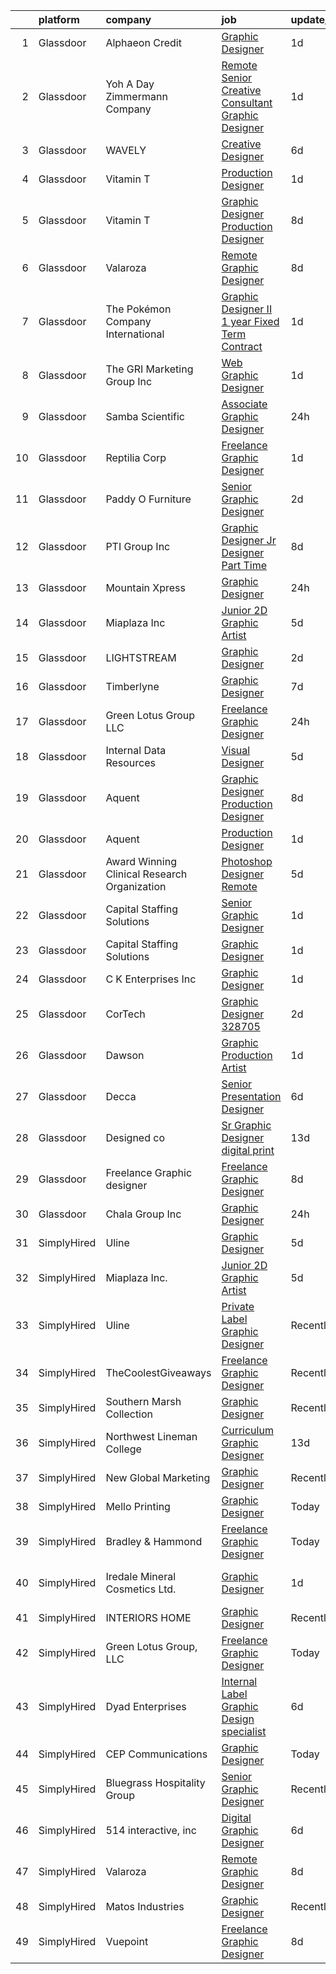 

|    | platform    | company                                      | job                                                                                                                                                                                                                                                                                                                                                                                                                                                                                                                                                                                                                                                                                                                                                                                                                                                                                                                                                                                                                                                                                                                                                                                                                                                                                                                                    | update_time   | location             |
|---:|:------------|:---------------------------------------------|:---------------------------------------------------------------------------------------------------------------------------------------------------------------------------------------------------------------------------------------------------------------------------------------------------------------------------------------------------------------------------------------------------------------------------------------------------------------------------------------------------------------------------------------------------------------------------------------------------------------------------------------------------------------------------------------------------------------------------------------------------------------------------------------------------------------------------------------------------------------------------------------------------------------------------------------------------------------------------------------------------------------------------------------------------------------------------------------------------------------------------------------------------------------------------------------------------------------------------------------------------------------------------------------------------------------------------------------|:--------------|:---------------------|
|  1 | Glassdoor   | Alphaeon Credit                              | [Graphic Designer](https://www.glassdoor.com/partner/jobListing.htm?pos=104&ao=1110586&s=58&guid=00000183640cbc289297c2b06dc30960&src=GD_JOB_AD&t=SR&vt=w&ea=1&cs=1_9a0e607d&cb=1663830900100&jobListingId=1008151102778&cpc=56C4EA4A1A191A49&jrtk=3-0-1gdi0pf2lkf0t801-1gdi0pf35i15s800-abcd5ecee57e47db--6NYlbfkN0BnrYInERJ5Dx43upzuCJT-nQFJR1QZO1CzI9s0vUeUfJZWnSVwM6sTMepdAUS1r-9wI9vl2Ek6oP4dSSjjvie65ySAeIg1e3HzzAQLY8ZWgdJ6a5iEeQCfPiomXysthzUx8llpKf_VXs7LF-k3ViVgUgdRJd4MlhboPWphQFXeypCOREIRtirE0vFZV2gl14nkcrzU4ItEVu3kJ9Pi3339-hkWjcjQoGsojIlGg3K4wAX3s92mbWJm53TfjkxkthuyOJoeYbd5CMsDHyomrPz7KkE2r1BlGIOgQCfIY2Jqi9byKNANdW3U86YCWjeaUN-PukZVTt35reM0Ir_d2H-svCS0E2ZyQ4yMyyvKqc3Re9CtIoRy6HbV_3ynFOw4Ok5nduvbv2ev64sX45q_-dEG74iGMpNs6HEXDdeXOuXUpts7D8teBc7qh0iHVo6rmh0D4gRnYeHd-b8tHD0aCE0D4V4yUPXwGnIFlwPAzgCyA_fHCKGrYKu3Ghefn7opOpA%3D)                                                                                                                                                                                                                                                                                                                                                                                                                                                                              | 1d            | Remote               |
|  2 | Glassdoor   | Yoh  A Day   Zimmermann Company              | [Remote   Senior Creative Consultant   Graphic Designer](https://www.glassdoor.com/partner/jobListing.htm?pos=122&ao=1110586&s=58&guid=00000183640cbc289297c2b06dc30960&src=GD_JOB_AD&t=SR&vt=w&ea=1&cs=1_e2029e20&cb=1663830900103&jobListingId=1008151880610&cpc=44CD5376B8534B8F&jrtk=3-0-1gdi0pf2lkf0t801-1gdi0pf35i15s800-61194d1946350c59--6NYlbfkN0Ae6Qmv8rNb3d5rEsMPL_plhvilYeiJERi7JqghURwQ9bm7MqXbBAiykq53oyuhTfuPYlFhF8X6HgwUoDGD5iKS4fjS8TWcE70hAqwUpJTB_osxRYZdE8qLbHwYCLVKa0Gde-vuAU9X0tJ7h4cMg25Wo5UlslE5_CfpadBdrIqtpJ8zLxfAXfRK0NWTZvTSBrYYgE52lNCEDo9AhsXAsVQhbCPkPuqk6HvJ_KDrd3evB1k7-ayU-am8kaDiHt0VUw2mULW1_OtWzFpp0GWb90dJkNBOp2MpSrXIMhf_2_M3tH6iIbI6ZII7JrtX_ImCMW8cLNSG46r5__uP5UdTKErpTbK1RK0vCNYak38htKpXkGGU4J0wJZik9RyPxSP4NEiEWnHlrK5sbi-x7YNEsqj9cUODYtEux1GbC_HWxbke5DJISI57jK68ix6K8-mDBU_-kvKREwojUKl2KMBc_56AiSamOAqYAAVs-lwftHVxHL-MeHbgDYCQ)                                                                                                                                                                                                                                                                                                                                                                                                                                                      | 1d            | Davidson, NC         |
|  3 | Glassdoor   | WAVELY                                       | [Creative Designer](https://www.glassdoor.com/partner/jobListing.htm?pos=125&ao=1110586&s=58&guid=00000183640cbc289297c2b06dc30960&src=GD_JOB_AD&t=SR&vt=w&ea=1&cs=1_5cff438d&cb=1663830900103&jobListingId=1008142625068&cpc=A65DF3A704A48F9B&jrtk=3-0-1gdi0pf2lkf0t801-1gdi0pf35i15s800-737676f5c0154e20--6NYlbfkN0CFsUkZ6y3FSz-mlD6L7ejB8QaNpXOZA9zECJrBSE1jTBuhyi8Ho6Z4rULrzApPUifffnvidq19erh0reHKuG2LGc-PaRBg9_M0nqUEoXY92QLSLCyvHryPIiTvUUp5E52ygbl_J0t6Wlvg8176ui6xWQB72LXkP3TfZk74oz6EzRA-RHxjNBNckmwEB7dQDsUdFYSYxw47ETl_DjjxlKRWjj3P4r8OpGQXpttrMGCKU0uPjPZUAJVnMUPT31NDc6DeN2hGqd_TejJPTMK997wZ_lEIuBRhdDKeMV_fZTFPjvZaQmbMC1ZbDkzzBwnEhPUa7d_JO7wO0zjRJywZE6YdyV0MCVPemT1iZrULnoCeZ8q3AjW-MDXbxIKJ4yhdJzVMbaTR9HriXR7mdlGDbokInWWENev4HbqaF19uf8ip0QKaVPiE9TdFH660Tw187tiWQ2cK4jtmYSgL-xP_oHtCHW0JlVYhPsMTWQj584YpqVeRUQI2ZITsODPqO_Xi-2DgKfED0sHr-w%3D%3D)                                                                                                                                                                                                                                                                                                                                                                                                                                                               | 6d            | Palo Alto, CA        |
|  4 | Glassdoor   | Vitamin T                                    | [Production Designer](https://www.glassdoor.com/partner/jobListing.htm?pos=127&ao=1110586&s=58&guid=00000183640cbc289297c2b06dc30960&src=GD_JOB_AD&t=SR&vt=w&cs=1_dabf8965&cb=1663830900103&jobListingId=1008151819146&cpc=C4A69CCDBB3B9599&jrtk=3-0-1gdi0pf2lkf0t801-1gdi0pf35i15s800-810ac27358365c75--6NYlbfkN0DMrcEu7yrtATojKJA7cEzGQ3FdRGWLh0CZQInL4ECGI6k5tN82kdM0cJmh4vC7GgjWyrcpBQioN1-sHXvw1Yat8fHt3RsUH71OYNlpLfsvLbEw87Xz2w6glgpM4dTzZxsbhQlvW6-9-y9DNjU0DZi8uNfyThWJ4Me1eui6URfmxSKJ9fdFA3CdO8kxDByORSE2_XsWZ2l2Dudg6nAwPVlW94e1HJpRSQWGJ0V4PJ87pBA1GlZaP571Awqer2Omu4_dhGI43FuS3wMsZ8gaVsSkJ3RVlfOZnUrx6WKLsSLUtiPhPyLrVARP-NklUAIUeZwAUnNLMLSjCDdcDI0J4XM3T2uTKX1pM8u6IbCRNwZIin2-OE-PwXuPEyjotyc0DX6FTpQz6kWskD2ZN_GdPJ0wnveoiTlc9_fVTKrhV_EekacmwyGHmH0lsesLhEZUbWMUtQqv9y05u8zNmZe4vGKwH-nz9IrL-5N2KWtVZnx__A%3D%3D)                                                                                                                                                                                                                                                                                                                                                                                                                                                                                                  | 1d            | Boston, MA           |
|  5 | Glassdoor   | Vitamin T                                    | [Graphic Designer   Production Designer](https://www.glassdoor.com/partner/jobListing.htm?pos=129&ao=1110586&s=58&guid=00000183640cbc289297c2b06dc30960&src=GD_JOB_AD&t=SR&vt=w&cs=1_5567d303&cb=1663830900103&jobListingId=1008136869479&cpc=F41FEAB56D215062&jrtk=3-0-1gdi0pf2lkf0t801-1gdi0pf35i15s800-4918f14480bf5d9a--6NYlbfkN0DMrcEu7yrtATojKJA7cEzGQ3FdRGWLh0CZQInL4ECGI6k5tN82kdM0OKoro5eXmjoAd8-ER7ij58k9uh3gYE8OQF6Fl6CGH4mff3Ie4ac3IGs7EDzWv6fUKrtjoUrNIGnouRIqdFR6LK_V_2qgRTaKTQLx7U94AGHm6qUyutBiyypGeB1GBQJzPSAqGazLgALznuPm10JWrrmCMnQca7xoolSE8QZWOpLz-uSSCh6A7pJPHgiwkLqZByhW1GyjmunaVnRnr4KraVC42Ae0ecpZkva3cDhvAJKFYGfE8kYl3S2u4p5p3hcti720z37xAM6iCFBrg4l6oRjMXD6YfJxR5De8u3kiqgzHDstong9zaos3OsrtqWuRBcMhEdcNA0lpmpAoU_cA94ODiPMbi2AcYmX9Tt6ZKpGePTBpQHrr5y1yTtw5LPqxV5FOfy3oWo5mrOQI1PGoGkedftiQbhq2F87KyuVOjdmr3mQ7cdBp_g%3D%3D)                                                                                                                                                                                                                                                                                                                                                                                                                                                                               | 8d            | Remote               |
|  6 | Glassdoor   | Valaroza                                     | [Remote Graphic Designer](https://www.glassdoor.com/partner/jobListing.htm?pos=103&ao=1110586&s=58&guid=00000183640cbc289297c2b06dc30960&src=GD_JOB_AD&t=SR&vt=w&ea=1&cs=1_1bf5d908&cb=1663830900100&jobListingId=1008137095936&cpc=AC285F3A3ECA6BB0&jrtk=3-0-1gdi0pf2lkf0t801-1gdi0pf35i15s800-739c9d6a71a72283--6NYlbfkN0AtR68e5gWpPxoovZgA7Udo-dcymoK0NpHFMpIgh7LYz-pALWxTaWXT-7nX6wHhEykZksmTZ5JhukyEdmiwSHwtQSTcNlpGPnpfI2cuG4LXi6WsDZ_TSUR9qkC-NbKGV2ocO6SwTVsqb7RocpBRdKx9nQofAPWA0z0YUS-MicLQY3jgsOcE-GQkrx9SQBB4eBPBjUuXYAd965JiU-YV29WaCEG6Me6OAu2i8f43uM0YRKn_GWlNL91RYs5j8bGGQ5EOLHp7enOw8RMaXkCNOHcBjK7suDwDiXYbNe3Av6z4i4ryOVJGxDwSLK96VFF4dtvAWfebSA3-tWacb278Np0t0B8J4w1XfMf2dBPdoEE99lG0kH6b32M4HGTzg6RCmeBV2N3oKn3kCTNrwA07ayFTwDj5N7VOQbSIu2l92mj__FqSW4OIQioauKSW3q5IZaQJ490y0Wil8W4oKO7kTE9hiV1WlCH1XOuas4HcEzTwhxFxWISZ1z39qNQD220x0bQ%3D)                                                                                                                                                                                                                                                                                                                                                                                                                                                                       | 8d            | Remote               |
|  7 | Glassdoor   | The Pokémon Company International            | [Graphic Designer II  1 year Fixed Term Contract ](https://www.glassdoor.com/partner/jobListing.htm?pos=114&ao=1110586&s=58&guid=00000183640cbc289297c2b06dc30960&src=GD_JOB_AD&t=SR&vt=w&cs=1_b57f04ce&cb=1663830900102&jobListingId=1008151156634&cpc=5EFBB0462F9C6B7A&jrtk=3-0-1gdi0pf2lkf0t801-1gdi0pf35i15s800-c5575b49d05f24ad--6NYlbfkN0CsgUO0V2fSZxJANSxJiftVXeq1wpG4BxYFHzXoW0hPJv2peq4EG1Sb8vgmQ-Y0im_lAnw5rbm5cYcKjJScj_RHMgP0Gai1vD4DiRHruodL9rdwpmMe2AWfnHWpjlELkKO56VjArXcrdNBSYcv4QH2p1_9-qq_tDjLLSMJBBbwY9XMyll6ADZMRJ6NzvGJq4BI428BhcJ1-xXfHY3whH7gMqmw7OwNnl8f8i8kiyhqLXD8-HjhqHGiVIyRTzzUVqxsePb_kJUDRZmdc7xjENFwN8aL_mowZ8RPD5HuiLnLWdXxIjS1KTs1GYyuanXcccB2qDP4dliEJNs7e2aYgRzglv-3xUugeHC6Pp9yQL7ViQdGwmkcA7ID7xUerZDKniob6eR6dEQLHEhLBh5hwGgFX52sPEKGajzhfKzsXWmmLh3dQynhWqFVpx9OC-EAsnknPIpAkN1XdcEEv1jnVT8t-yNZUjrFJvhWEOJWTEpDDn7URNyp1xgA7JBrEOO1-XWFsiDy_CxnZSEP5khfvkFyw1ucXicw9CVC_fw3vPRtQwH8-9QP7dTKCzBv79PevwHaxMdYUYvFXH0rYS4mt55rQYiTkZbjxIXCNmV_wK5wEvL_cus-TL_2ESxDnQRyT-9WtCSCPLaZEs_E8UzVjlM1W9WV8UmDWX9LjIQmbEF5LF9T2K8wqfbg2vKi1-wM5m3LcczTySYbMDYZpgCjffnlThbOoC7hWuX4jZoJz4mlZoDaL3nZRUocqw7QolzKtLiq5FoZ_LigyUi4hT163rcZPZNPRQ_u4v-AJyQqwHiFjjUm70leoq4COmk_9iVK5V5x2P9ELDJbHR1BcIClB4VXUSv6jUcnUjFAfcoW2DA78rxdIoDxwqQ62DEJqmnzP5hv3W3HSlCAzoB9ap2Z4ysDDu8TzOiVhUU5MGDmyrzz7SqTmoZXbkU9U) | 1d            | Seattle, WA          |
|  8 | Glassdoor   | The GRI Marketing Group  Inc                 | [Web   Graphic Designer](https://www.glassdoor.com/partner/jobListing.htm?pos=110&ao=1110586&s=58&guid=00000183640cbc289297c2b06dc30960&src=GD_JOB_AD&t=SR&vt=w&ea=1&cs=1_4d555191&cb=1663830900101&jobListingId=1008151346830&cpc=FB7E4A1762AE5BEC&jrtk=3-0-1gdi0pf2lkf0t801-1gdi0pf35i15s800-4d2276e35a3fb928--6NYlbfkN0DeyJ4CP5CzwT7broxeUwKBt3co1QwKwWitRQqJu2WRZ_cVdmc-MMSgdAU2kJHo8wG-4vK7bKBsCZ0XKB8_3gSCsTpQoYjnFYansRqHhWmmDgYrj8njH8_osi6gtiZ7tpiwudXJpsdnNfhiJDCEHuT7tDTkPc88DIbYr-J60T7uVtZORV0ftbuY_Yt8V8HkJirMwuyZdsIDlbSZ6IiRpkjD8zWQs9u5eDuVTVjJZVZTbsZRXzXNVxLrk7WnrmjArEUtoWTrE-S5m8hPGyjvb7q07tqOGNu-2yQWI6Tr1lvsd3LDdJY7yRQOYj9K3YLxq59gGLnc0MT2bhIgMxWFuSTVTrJcJuqGrwTnxP69Auux3iC9fQ7omCN6bUrwOTxOsQUkl4r4YnBnmzg1SBBlkoggKtD8D85eAkvHHYRCuzYHbsb6SBxsGokrhBaVYRR4bqCJqo9xIse2zHtetnuQDJ5EAHj-SeK7bSUW3xdlAoAkNM-KKREIPM44Ta2aG80YYawatu-eczBtaQ%3D%3D)                                                                                                                                                                                                                                                                                                                                                                                                                                                          | 1d            | Remote               |
|  9 | Glassdoor   | Samba Scientific                             | [Associate Graphic Designer](https://www.glassdoor.com/partner/jobListing.htm?pos=102&ao=1110586&s=58&guid=00000183640cbc289297c2b06dc30960&src=GD_JOB_AD&t=SR&vt=w&ea=1&cs=1_ad65e6cd&cb=1663830900100&jobListingId=1008153758790&cpc=6A22310A23505C64&jrtk=3-0-1gdi0pf2lkf0t801-1gdi0pf35i15s800-122a8512618058d8--6NYlbfkN0B9r7Yfsmq1dEg5bJrWknERXzKBmO7UocWnp6Z50Xo8NzPq1eoKgHtnu-tYQIQxm2o_SrCwhlZdubjbRM-cBYG7X7k1MBmrVfR3OmyNLCl5MwVu7zlCd8Daf3sGi5GObRcLDgfINdOCMKivG9hACyrgIVx1_4TkBt7CqWI-cv3e6gfYqTMq0Jda98cvSBaY_z5mYUnLWRYqbDs6Ud4w3oiPrkt8iz4QRnMsoB3uE08PWhLbXNaQpwoxRNmLDBGsywykaKmTbnE0OSPFpAgrV8khvd_MgCx0QXmVGw1dL3NDlG8bEDM3I_m7qB-E10BVoLE9jrA1ydq0u5oUOTvuocX74rcUBAKwUMlhuXnaGvM7H3F4c9KCufwvcEhElca7J9MHvTyFVoMzXR7STF2BpJjsqCCmpHaEFxLn7QW8J8cw71ttko5rwsjAqW-yC_d6bFOxaoTd3gGO1kq4WXcHTTtDttxxpmiNatdh7gaIAQcFFbTssXGmm6-_0QJbTSTejI78cwYiJSUDYA%3D%3D)                                                                                                                                                                                                                                                                                                                                                                                                                                                      | 24h           | Remote               |
| 10 | Glassdoor   | Reptilia Corp                                | [Freelance Graphic Designer](https://www.glassdoor.com/partner/jobListing.htm?pos=108&ao=1110586&s=58&guid=00000183640cbc289297c2b06dc30960&src=GD_JOB_AD&t=SR&vt=w&ea=1&cs=1_6da72ba1&cb=1663830900101&jobListingId=1008151622516&cpc=1D891ED3EFC3904E&jrtk=3-0-1gdi0pf2lkf0t801-1gdi0pf35i15s800-798b90cfdda044eb--6NYlbfkN0Dx3r3E47sSe5bB3PIy1uzBZvlB7xy2NhfhZMlxQTsxrAM8lLPxNGOO8SMxMs4WxP4ak8ZL86YV04VhKm7n4N9MZbw_W744X1YKNyFx9KSLIVBN4rzDRrLQH2pHpabi4vD_pGBGVCJwFYEpR5hpQG0514znZFrG3fUa4HO9GcDdlUcjgdqCpkGcmXIMSeaEFKlr2N4uBf9BNpfLzewyhmIL0laZe-9WiJURnbkSD7a27GsnNlMPGQmhtqyBIv4psTf17yHPPhvbbaTBEZhKP-Qq0RQiJwS4ll8conUC_Z7IEjvpUoez5YLYwTLzolbnRQJo2p05N81t8B4nBNL4Lf2hsha5WCLq6TNNvJ7gTP_R5lvlM__ZfpQq3KFCAKGl718UmACSVRasXFZvrwq0u-11wSVlzB3RZnvhEsg9jtFzJLv5RaCezNy82u7V45gnlWx8wOXtI0cUUXilZY3hbL0uGTj0RMkwf9mjH5NYeFjPAOTOc3aXG5ziyFQTZy3vcEWqb4RzoBhcFQ%3D%3D)                                                                                                                                                                                                                                                                                                                                                                                                                                                      | 1d            | Hillsborough, NC     |
| 11 | Glassdoor   | Paddy O  Furniture                           | [Senior Graphic Designer](https://www.glassdoor.com/partner/jobListing.htm?pos=115&ao=1110586&s=58&guid=00000183640cbc289297c2b06dc30960&src=GD_JOB_AD&t=SR&vt=w&ea=1&cs=1_673384ca&cb=1663830900102&jobListingId=1008149251848&cpc=1D891ED3EFC3904E&jrtk=3-0-1gdi0pf2lkf0t801-1gdi0pf35i15s800-6a7ec025a3739980--6NYlbfkN0AJ8KxU8YcKWv19ZAJg1gZs_ENVde375q2XQXpo1nqEGI0gplOdDt-fjR49qSvL0E2pyrFpuo1RTb2ZCLabSvUzYJMKRmamBznCY6emD5djvLMS7j256LzFoZ-TWCYdcLudowcnW5OAEi4lH-IPlrcBm0YO3UN1Dn_t6ZLARAdind0W1ivsRTkdFrzQ6Dh7HNDb1f4YWSphthKsMikWQ09gm_kaUJhO50jAQnN_eDRlf7wD66FJTXG4gsogJqk6RjIS5wu5Gy3awGOSnLhe55uV-S_p0N81_HOGysSyZGgOn5cRzOTvTvV5v95ztCXqEoXnq2N1j6RYTwhU4pyFfIEUb6Wrpye-mmMe4BuP5cMGJv-1ByzRTBAdErnLGQCJT1CiGiOdFKtwiq9iN2ssW6qjGWor9cuhticY0AxURBCda-5jE1OCc9KLsNCTtJFzNrKV3vTvBZNKZ031fZKmaiyR_Jx_qgMLL6B_oInnFifzbRh5LtMxw_N8z8xFBEeTr4qM7uPvCbBw-A%3D%3D)                                                                                                                                                                                                                                                                                                                                                                                                                                                         | 2d            | Phoenix, AZ          |
| 12 | Glassdoor   | PTI Group  Inc                               | [Graphic Designer Jr  Designer   Part Time](https://www.glassdoor.com/partner/jobListing.htm?pos=112&ao=1110586&s=58&guid=00000183640cbc289297c2b06dc30960&src=GD_JOB_AD&t=SR&vt=w&ea=1&cs=1_8e99d9d1&cb=1663830900102&jobListingId=1008136531111&cpc=DF7064BA3070673B&jrtk=3-0-1gdi0pf2lkf0t801-1gdi0pf35i15s800-d9238c144ba47ad8--6NYlbfkN0APToHrk7ILONyRglvlT3LJMO76dZGJsKlG8WQjsY8CqzJJDeCOMXQiYKHQ2KF79ji3fcaagy1EgP3UZSMxkLharUliBRbhwqXrYIeceeRntOTsDlw_-iiFMhq1dc7PN945hUwtPDgSCJFe4nvaZ0AqWIC_B6UlnC45WgbjMgV6HWFsPe3qQ4khvulSSnmaN_ntMq0h6LX_y8ke7qXPpmmrHMGlPE5RnESDtnhLzAWrBKiGJW59V_Qaakmzx0w8QkRbHKbCYITyopduwL0gMAT-5FukNly9nUkP6_yWmouaarX90oqPPGNd9as82suUoLJuUyJAcDnJeJig7LLudlJdxCx5UuBtGU8bIWpGq0lFOVuvywivzmVUpxw6cf0YB_-oYoQe8Cs3BYuvxSOhO1RYVdovag0HQ0w114Qas5Abs8tjwbTrdHuN-dw35op0Kfz-0-ZH8nsrE1Wc0uceopKW_7Nzj4lp-Xf52R2igh2vHRaxvBYccJ75IvI2pUcYJLScPZmvLHGJV1H5IQYKQeWw6qayCj_cnCg%3D)                                                                                                                                                                                                                                                                                                                                                                                                                     | 8d            | Chesterfield, MO     |
| 13 | Glassdoor   | Mountain Xpress                              | [Graphic Designer](https://www.glassdoor.com/partner/jobListing.htm?pos=116&ao=1110586&s=58&guid=00000183640cbc289297c2b06dc30960&src=GD_JOB_AD&t=SR&vt=w&ea=1&cs=1_f06d4382&cb=1663830900102&jobListingId=1008153771221&cpc=5E31031E1AFF45A7&jrtk=3-0-1gdi0pf2lkf0t801-1gdi0pf35i15s800-6a561ea83a486c89--6NYlbfkN0DdNONLqhA8z6QrX6vw37qu8cGScUjPKwqVQr3YAsb4-2JpYi5_xUj48J3B6SFKzdMgKoHMgVpKOmG09HPyw2oRYYs4VnrmpAmsuW0cN0aZAO1SEGdOf9gUrdxjrlCn_QXjnmpUOIlIegksc3ELIUtEEobitp38evQY5AVeP19OU_nfjCxxCJh2fiGQWtghQB91rJ1OnFyT4w4PBsF-zw4Zee0vXfVCsK5TLJPEAkVtdGO-vcjevt5B0zJTOfrXSbGoOHAbxHpEduDwKyzIQSn0ZhVRUIgdYpe5b11hVcWfl98ORFmSk_HOt1S5zFfj9nXSxZXdbqBMQqxtjcJ0V_g3LGd8elQlq9TX0aorhCHVRdtaG6y4h3Plw0Zh3JWHkrfgAHiX7z5GIbIZDuB1tq1-F_0Bbcx8W4V5ElTk3W_slpQo_A8tTQfuqQftF6WOVwqkeOPA899ZJJOFQEsANE4Rvs-qBHGGb1WR0-E3zdB2GioVXVl0fO1i9BKTvqbnYSQy7ovuqKV_Sw%3D%3D)                                                                                                                                                                                                                                                                                                                                                                                                                                                                | 24h           | Asheville, NC        |
| 14 | Glassdoor   | Miaplaza Inc                                 | [Junior 2D Graphic Artist](https://www.glassdoor.com/partner/jobListing.htm?pos=107&ao=1110586&s=58&guid=00000183640cbc289297c2b06dc30960&src=GD_JOB_AD&t=SR&vt=w&ea=1&cs=1_08c2e6e1&cb=1663830900101&jobListingId=1008145863760&cpc=F41FEAB56D215062&jrtk=3-0-1gdi0pf2lkf0t801-1gdi0pf35i15s800-99277e83e8492a69--6NYlbfkN0DjQnc6hrle_qu3rFDiNf4qBj6IR9hChnjpy41w_ToknPplMzJ1ZrEgNfTnNiNW14vzbocOFTdABUZvvPBVeiujpvlgRA61jqgQmHTAkYachitj6LF8J--xY9ul21Pm3aV5UYkEiq3gMoPORrUFFc13klJ4oqpsP0WK2G3QQSkUhbpmbMMYpU7WnypKIvOMsGCRqqmeM253yLPYietMJGkWUMuW6pbIfJVK8ERcWpeN_wRFxThtBNZLmYomqqcdam1cxz3zIyQyZ0rkPL3bU4IYAitbPNRxoJzRQkdDHqo3B4wfLkiLAlpc7iS53FlKlcZTM4ZP2A3jxzPN8QY9iIzJSOj2ELP8dvhrFeySI5FIkrbm9sBl16cT3rgRQOSeijKu0dsGTPSQA8Xtv2zdx31oOFoRpH_kHk99QJGbx89mcm8WPkZYXcUXyKP_wYBEsYwP-7_w_D7qTSx0qcCKb_AkDf3nA6vitTgcO2tEsYTGrPKzKiVw2Ukry9BDGufoKeBnFHGKO-Ywpw%3D%3D)                                                                                                                                                                                                                                                                                                                                                                                                                                                        | 5d            | Remote               |
| 15 | Glassdoor   | LIGHTSTREAM                                  | [Graphic Designer](https://www.glassdoor.com/partner/jobListing.htm?pos=126&ao=1110586&s=58&guid=00000183640cbc289297c2b06dc30960&src=GD_JOB_AD&t=SR&vt=w&ea=1&cs=1_374752c6&cb=1663830900103&jobListingId=1008148712327&cpc=FB7E4A1762AE5BEC&jrtk=3-0-1gdi0pf2lkf0t801-1gdi0pf35i15s800-6edb8273d2d1874c--6NYlbfkN0C_-2SRK1RVDhpf-slM4KCmyuX9KaErJfzz60Weic6r3LXwiquozlTWXMcZPQ-epAOvTbqwTiF8hHMnJ4ZfIx0vVod4tb6gRVs-VhjCvgU8_R6evQss2j5JqtyD_GilDQoPfuwZ1XmiHcJTxCrvmFubVLY9noLXZ60lV-sUoFbaMHiqOcmTUUbPi3wUcr69kMea-Ljf9o_17XZDSOVXnSDWfkrYBSleZCY6Tc27xm_NL1EnfIUTYPPScZ2ueAp2bsWfgVIsDxNoXmWo7AT-vXjCJq6SMgOmoiaCYijnbcOoe3rLG8KVx0Qcd1vCgD-lsqKo2bbMjbrvFbiJUXhWqztQ6kzykgDPvtebmqtDTa36hqGOvyTKAZWwy0dcvrbu6gEIxZGsFlbj3jJ75mTQp15EIgFERLRk10MPGORFsdGmBjXSXfN37nD2Y06ob5Ov9I20n7pfatV6uK9ba9dh-sQ62TabfnFjl65sFcxCdhhljEzcZyR0SoUfTepRvfAhxRQSDOWAkBzPKw%3D%3D)                                                                                                                                                                                                                                                                                                                                                                                                                                                                | 2d            | Remote               |
| 16 | Glassdoor   | Timberlyne                                   | [Graphic Designer](https://www.glassdoor.com/partner/jobListing.htm?pos=111&ao=1110586&s=58&guid=00000183640cbc289297c2b06dc30960&src=GD_JOB_AD&t=SR&vt=w&ea=1&cs=1_cbc188da&cb=1663830900102&jobListingId=1008139963724&cpc=CA5E2B5B7F82281C&jrtk=3-0-1gdi0pf2lkf0t801-1gdi0pf35i15s800-d9da813b1dc48e17--6NYlbfkN0CSB9G7cRzs2N30n9NFOxQs9Q-_JkZkg-jfWczpC-VioD5gl3niijuylbJVr1VIy8guoljCMTmUf19yr6-kDtqysARd-39omot9Ys-bpYeCQe0nbryt2KJHdvAlytde0lz_FiVrFzAj8GpGBbhhgCUS60Vx0xFwWZphW5YE2-hMIQdGwdqlKeXDDdNXCPoSqjM94bMxhIJkYDEPScMSBDWrJVc9YRelauCEPx2ILD8mBPBxchB-vrINka8L7WRUI7kvRRTD1RhjhulykushAAbl2gMwn27iqHDXpKzCGywhulusw4Y4zR1pF0welLJ3YivKdiaQTX_ZwYY6qoWkZ5GPJFVl0YoTT0cuIgQNoRup1X5wd0nrRYEVGmTHFV2zjUEboLXXcSU6wE1jv0aVqspnvs7MfbHm1aGgzXuWk6JLo8yDBeJjp4taN0ZwcArSP57jtwhdmXcfM7h1Yh6yH8pYWbVMaNu1eesLv9bEyKjQY8Q_8sfBZvi_XlW0yIkRAkInn9Kc7spxCmmoGtXBbxcXyZniu08VQzc5oNnaDzvSpLz820CJOrOQOeTEHa27UsCGITzywo3XJA%3D%3D)                                                                                                                                                                                                                                                                                                                                                                                                | 7d            | Wayne, NE            |
| 17 | Glassdoor   | Green Lotus Group  LLC                       | [Freelance Graphic Designer](https://www.glassdoor.com/partner/jobListing.htm?pos=101&ao=1110586&s=58&guid=00000183640cbc289297c2b06dc30960&src=GD_JOB_AD&t=SR&vt=w&ea=1&cs=1_fe556f53&cb=1663830900100&jobListingId=1008153331141&cpc=C4A69CCDBB3B9599&jrtk=3-0-1gdi0pf2lkf0t801-1gdi0pf35i15s800-c702d4b6adc714ce--6NYlbfkN0Cd5ZvLdai7cR0fypH5_WiGezUQesq24dbKuF0ly35ya7XTnX1N3U-qSXwMDMWqyWlWt776N7lShSO1koXru78q2Jw0q615SzwzHDT1hdTKklIA2phAG_vd9oyxEaBxGDp5dNcSfaivRPmJ8MK2w6abr9D0bCTCjon9R16h6UYWC04vqws5TxGRwtoyOEgE8J7lRuptJlQR0dvNBxN09le6nIbFTpxMl5Sptdso6O0cKgZVH4sfTlC2yt3zQzZbuQASzaVIqvDnFv-wkoT-aRUwJUCJQLiooVVi__SZwtS2OxoiJ9LnuBLyNnw0zp7sOQWabwjY-vg4RdIKl7Oaar07nV31Ms1T95JgFLxEoFYCAIg3r5wFEKkdK2KFCeG_sLOozFkSlP9fquOynDKRipcRTIx3JaR2-9NkYdKX6ECmCFd10ezMD_pidDHznTTWWKhlMp5bfkMUAks04UTucIv14wkUnrfmIltc7eyDGmYqsXA7k0TownR_-CFOihCcxJ511421WYu69g%3D%3D)                                                                                                                                                                                                                                                                                                                                                                                                                                                      | 24h           | Remote               |
| 18 | Glassdoor   | Internal Data Resources                      | [Visual Designer](https://www.glassdoor.com/partner/jobListing.htm?pos=121&ao=1110586&s=58&guid=00000183640cbc289297c2b06dc30960&src=GD_JOB_AD&t=SR&vt=w&ea=1&cs=1_f3674ff7&cb=1663830900103&jobListingId=1008144747742&cpc=9908D8D4413DBB8A&jrtk=3-0-1gdi0pf2lkf0t801-1gdi0pf35i15s800-4f85c4946241a77b--6NYlbfkN0D-IIHpRgNhhiguU_t6VlqfhfFf3-SclHiEW6RanCpGL8wFVSAuk-AYI9mZ-8RRobdSsNBjI_YL_T6vgtWjjpYnO6jHzn2yzDMqO9uVUSI6dTywGxEXfqAEn_gSOqvJuYR9q3m2dtMdRBfvhUYTDDt5uezfNUcst87bHAGPI7DBV0QruRXBh4TxhoB1bo671sF11XLoKRQEnplmPxQxZPKiBsl3F-Lh0vCIIgCdxQaFhhbOZ-yqNqOQAbH_5P_59IFWRPRpBXN9vcf5LLC3upqyR1Fp0-nmZdgeEsFm-kG-JJYkkNxMHOjjjB-WfagFNhr_dE_PppmJJ8pYUw-wrULCNzNfB1ek0oqTWT38-Tr-OPjw3uv6U8DO-aVSmsS8CdBCKbnaRy0qHVRR5v95Y0mzkoS2ZpPQfyk-LZBgjPpXDNILau577LAx1giTCZ91kjG6YNBgVF6XqANDMaEPstFvWfam9rWdlr5bLTXpO7q09glTr9k-1jSqB7xVg7QlIgg%3D)                                                                                                                                                                                                                                                                                                                                                                                                                                                                               | 5d            | Remote               |
| 19 | Glassdoor   | Aquent                                       | [Graphic Designer   Production Designer](https://www.glassdoor.com/partner/jobListing.htm?pos=130&ao=1110586&s=58&guid=00000183640cbc289297c2b06dc30960&src=GD_JOB_AD&t=SR&vt=w&cs=1_606b4597&cb=1663830900104&jobListingId=1008137701764&cpc=3BA4CE39D5B5DEF5&jrtk=3-0-1gdi0pf2lkf0t801-1gdi0pf35i15s800-e89c80fbe6f42e46--6NYlbfkN0DMrcEu7yrtATojKJA7cEzGQ3FdRGWLh0CZQInL4ECGI9gD0Wolx9R2EDT7B77c2cSYJ3gyJkohsh-i_DlbbXrIl7n90TDkziYCBAWGdErd2wtbd-VSZdS-mj0gBY9qrG9fUmT45jLVMxpbMAaPsW_5kd8RzpmbsA0-al3yZ6b7cq7dPw7AHw-mCR9cppBzivPa_4HotWA-R-hVt7Wf5VdgCzWakm5Kce72WAcW5DqvzM5N6mVEArPq6g1hRdmo3bm_Zxnc5AKN0m3J3xBfxKPXQhXNH7UTXeetlxwpgrNmm52XrmJsfoeKabx2ganrVLDDjd5jVe_aK38lz-dMsS1GDbfi7MgE2Mu-2t_RLaFlSJ69k_MljZNBdSmratUzCSjYhZRAqOUCWOnlgJQIm5nGsF3tCdmSEq6qvA1L824PhQtIfjHkEOLaml4FNDIf_vTZ-WhDndldHyXTjxgolLuOm1eskbivwio%3D)                                                                                                                                                                                                                                                                                                                                                                                                                                                                                             | 8d            | Remote               |
| 20 | Glassdoor   | Aquent                                       | [Production Designer](https://www.glassdoor.com/partner/jobListing.htm?pos=128&ao=1110586&s=58&guid=00000183640cbc289297c2b06dc30960&src=GD_JOB_AD&t=SR&vt=w&cs=1_e5d1aced&cb=1663830900103&jobListingId=1008151883837&cpc=FB7E4A1762AE5BEC&jrtk=3-0-1gdi0pf2lkf0t801-1gdi0pf35i15s800-c69412f069b1c3a4--6NYlbfkN0DMrcEu7yrtATojKJA7cEzGQ3FdRGWLh0CZQInL4ECGI9gD0Wolx9R2v-Aex0-GK07cSBnfUszu2AnxXsaov5wo0PeZCktc3L4CZdHUG1NVHS9Er70McKiHNKo-he96JT-DXwKhOjlc4NEpKmyrclVB-hE73loopn7C9d7UaIKlVF9RUMHsz5JxaEWYeY3hd30aexnKInnudTffxhzcsiS75tfg55UAXmgHR6yOf8BFxYTMWxLhH3Wo1ntLK7PAQSqXsH7hr0_VcUxdnEaO75vl1juBg3kHOvbkJjldDc4dzTb1hmG1CJrDrF31QYdYoS76MCD4aMx9h7ReZ14hs3Dcy8pY67N9uvFjzYs2GdEwolppd0ggjCxHvdtU1hfadKw4ho00RlyB9kKnj5fI_lxzyYhhP_mRPGEhaY37mpILL7Rxx0820iC9mUkj5Vw_5D3syroT_UvKB5uzCkHNKPBy)                                                                                                                                                                                                                                                                                                                                                                                                                                                                                                                              | 1d            | Boston, MA           |
| 21 | Glassdoor   | Award Winning Clinical Research Organization | [Photoshop Designer   Remote](https://www.glassdoor.com/partner/jobListing.htm?pos=106&ao=1110586&s=58&guid=00000183640cbc289297c2b06dc30960&src=GD_JOB_AD&t=SR&vt=w&ea=1&cs=1_ee30fbfb&cb=1663830900101&jobListingId=1008144475055&cpc=65CC663E25211861&jrtk=3-0-1gdi0pf2lkf0t801-1gdi0pf35i15s800-408acba2c8c62e7a--6NYlbfkN0AFCFO55fpwWo6oa9JKI3JcI2oWVPcccBj9Y6s5O2226Dvh15T1RmiKUF6Bkk2Tk4Z7BPQqCa54-e064Id8IzH-IWzj5_pJAzwqp1oR83P9plMbnmddAKZul6IIHzOn2_DJQREza9zEew-mX-MVDNw2Oq34c8u_ibHHSjmigu81FZv_cOnB6PCrwTPxMudVulUMEaawLOcqVbVOSeVVbdPKuAX73fw_OeZMV04ZxaM89m2jxPvppiQs81hgTYtlVfM3B5s1T0ltwq4qg4_ywJtKaNHAoSJFbNi54-MR853ZIpufcPn38_or6XjdsiJqpFtE4krcju-BPVtkEBReJEvh6CTRV7xHopRfe1u7RvGk1HCGWasKMK62Sov0NaazCFj6keeKFt2q3fSuhpli9OXpHBMVpCXVKHmG5xkILaem0O6YY5qCcUWJ3sY2l0XGbjygHPW44JMwwR5k4uuk9IZRqkO2x6LezbX0ssZaIWLdgLf9FmUQEhRmaKheWIBoueVXM2uRX2w5MguRIByZcJK9)                                                                                                                                                                                                                                                                                                                                                                                                                                                 | 5d            | Remote               |
| 22 | Glassdoor   | Capital Staffing Solutions                   | [Senior Graphic Designer](https://www.glassdoor.com/partner/jobListing.htm?pos=124&ao=1110586&s=58&guid=00000183640cbc289297c2b06dc30960&src=GD_JOB_AD&t=SR&vt=w&ea=1&cs=1_540feaf0&cb=1663830900103&jobListingId=1008151283819&cpc=3BA4CE39D5B5DEF5&jrtk=3-0-1gdi0pf2lkf0t801-1gdi0pf35i15s800-e82f854ba1e7067f--6NYlbfkN0AHXq2vAVwR3IH7wgnTMdWCa3HguypIXx0DFudX-u0zu6XSU0N9gDGCMsnO9yvyAfNNy6eOAf7HCmYsJ03MxKDIM5N-J4ACB1-WlNoA1JdC-283xirdWnSTI_6agzIJ8ZVni-Wwt0wpiDovQsWkwJaS5-wYGoH6dyilWf4Qf0YRX-zN2-Z34VecJgXYXoweC7XIKxQ0-iY0yLXFLMMw3S-aKBWNrVXVpbe4biPTusrr6pLCUTUQOPxa8VpH-xeImKLk5aW4mF5BGHhIjSRe_ruvy5CHCGbd-u2r3srtKc6NaYIyKFhurIVG7-7Jlqo6oSIw6Xj7F2FSKujXAtctffwTiLg_lRp-W9v-_YeNvIirXrXaAR1VVEbbj-F8PWJfwsNilUdXFG2J66ll04BscwUIFeXc7Yj1-1sTSuFFQEhhIULXJRJ2M1UTtjC0fWjCEpVFneL0fA3-dYys_NtDyXMl-r8iEMDw-mzHoTSQ-E3f2oPiuTjEklCC66kZSvFoIkF3Eia7X4DWkA%3D%3D)                                                                                                                                                                                                                                                                                                                                                                                                                                                         | 1d            | Remote               |
| 23 | Glassdoor   | Capital Staffing Solutions                   | [Graphic Designer](https://www.glassdoor.com/partner/jobListing.htm?pos=113&ao=1110586&s=58&guid=00000183640cbc289297c2b06dc30960&src=GD_JOB_AD&t=SR&vt=w&ea=1&cs=1_5b46b867&cb=1663830900102&jobListingId=1008151041001&cpc=3BA4CE39D5B5DEF5&jrtk=3-0-1gdi0pf2lkf0t801-1gdi0pf35i15s800-ead99b92b1873e8c--6NYlbfkN0AHXq2vAVwR3IH7wgnTMdWCa3HguypIXx0DFudX-u0zu6XSU0N9gDGCMsnO9yvyAfPlhekJqCihpkKLttmJeE8EMI4m8eVH-pNB8GuCKFkJ_dtP8y5ushbjEPbxzRmjP7fqgTmrZKRv1ogaIF0fYUe-2d1qLyyprr71fxfvtBKPxoDvBo_y0dmNG9vzEq2HCkAgSb4FeI07Rm5-I9Y0jfkKV7UGLkCJzg5C6FQo5OjWLrJ0x08wQAF_yxRj602-QH0wJktUppUcdLLl4qA4FMsWWB7msxzg318ZyPrhXrh0BZV14L5l6HrGRuhpcDqBoBygdHg5R7Bgj27PlZKY8WwOKHDOapIkjukrP5NaOMfEzjU604Pye6UcaANIkXMFl5oo99sd94eSXKMRACzCsnMiL_mmdP6aJc6mt1XdtuViuPqCrTZHAIq-JSegAgwOJJB-vAJjzoYuC8QHdR0HR-6z8kN7liNME-WW4WQFHnoG04ClvxHyZmI-ehuZ3ZStMro5Clyay6nkaw%3D%3D)                                                                                                                                                                                                                                                                                                                                                                                                                                                                | 1d            | Remote               |
| 24 | Glassdoor   | C K Enterprises  Inc                         | [Graphic Designer](https://www.glassdoor.com/partner/jobListing.htm?pos=109&ao=1110586&s=58&guid=00000183640cbc289297c2b06dc30960&src=GD_JOB_AD&t=SR&vt=w&ea=1&cs=1_4876df05&cb=1663830900101&jobListingId=1008151497357&cpc=70D6958B2CFB98E6&jrtk=3-0-1gdi0pf2lkf0t801-1gdi0pf35i15s800-58c0b115f9019753--6NYlbfkN0CdcVd3SDA1nO7RkKTAACmPV4xEt72Vls8LI2dqcgyOeEuvNHGnNQzqNRUJJiTMGFRSEAbsfCGhGZS9Vw1ZmdKXuwPCjjciR2I5qd2oVoBxygvB56gjN6oUENvbqQ8fQL7rdluIcYzWSu-OVoXOwHSIGTw_5haLT2JiBhVxAlkobCL9u60yOvQpZKLSycbZ7iDlkFNMfCUWGQZlZNn-I69oUdhwvqd22e3Zsdi2hYf9UWlQpUb1E_qByXq_sDaFsNe9l7QPjfzbQlKeaL8zdH7tCoMIe-r3aZuOW5nviY70-rIlr6Eo2CxpYiOYLvmY3dnllrbYBokN3FiTTAXQDDgS52epVnXCkrieQr9Hnuh9FuP3kb6y7emhpHIXz1VJBQ0n9z1Nn30wXqCUvzm7Xqkpw-MnYDELN7gqOnOmNBAax50XRfK3s_RpZVVA7fXFmXbt08THR_8rZk5OXeBcpd3A-WEnJKFl8CKOMkSd3p93EM_yePx6w_9NiReTnZGjraU%3D)                                                                                                                                                                                                                                                                                                                                                                                                                                                                              | 1d            | Lone Jack, MO        |
| 25 | Glassdoor   | CorTech                                      | [Graphic Designer   328705](https://www.glassdoor.com/partner/jobListing.htm?pos=123&ao=1110586&s=58&guid=00000183640cbc289297c2b06dc30960&src=GD_JOB_AD&t=SR&vt=w&cs=1_69e4db34&cb=1663830900103&jobListingId=1008149159842&cpc=AC285F3A3ECA6BB0&jrtk=3-0-1gdi0pf2lkf0t801-1gdi0pf35i15s800-7abe9d1f22cf0e27--6NYlbfkN0ATCZlh4at3dJuJ3v9QYE_c1VOYF6jG6qQshNoY64OlFFfJ6Ge9uDdKo1rcq-6a0l6JnCnt_pYZU2buHUES1cRKCd00wTaAvVR7MOSuByJ96qyKXyPQ7UHzYPLi8US73IAdfUZhwBMvO_EvfwBI_IgYtJqfDbLlTAwRPC1H72klQuo7FJUfiHD1pIJVSLYuuLPCx-gibJbFir56nUxkkr1hAgsC_wcbYLoeDC7iZBKvQDr2G_eYfjhCIXz1ebh7tz3INyKuHdx4Pt1nT28a-gomh9AJq_Y0YlRBjJ205X5i9JyopkNxkxamUaZb9fqz0hrAZKQ4_EqLk3mgkeX1MB40oBPbXphJKoOd9aPcy1U7639A6uWIz62E_tmQAk_uMXLdRG1p5XbLR0Gjwc1s6KEk2safuGa46u2y5BSzAhc3CxGFpiRj7tApWLObBiiPumFXFV4Niu_87lMvc49gq75DdAHj9Zw5Wt6SzXiHvsg66ke_A6A8v2uQZu5nlZlfI9WRutK9K5E8n60tzh3ct816i5tuSSYTTMZbO11IzfK9Ugsgda2ZY_KuEpQVNSLnXHG2fiT_PEq6WIyKg7N_BIb6CTkQLcmruTU%3D)                                                                                                                                                                                                                                                                                                                                                                          | 2d            | Irvine, CA           |
| 26 | Glassdoor   | Dawson                                       | [Graphic Production Artist](https://www.glassdoor.com/partner/jobListing.htm?pos=117&ao=1110586&s=58&guid=00000183640cbc289297c2b06dc30960&src=GD_JOB_AD&t=SR&vt=w&cs=1_59f97103&cb=1663830900102&jobListingId=1008151881646&cpc=B076152010A3B66C&jrtk=3-0-1gdi0pf2lkf0t801-1gdi0pf35i15s800-5f2f1e49efd73c52--6NYlbfkN0APSguSEWAIZK2dyDFtq_AWfz97TQpd1O4ud_e4uxY9PDrqoRymVlNMurt1y7juTskucGU2mi4rAiQ7-qmptoNqBm-q0ePmLLh3DfCmu_WPes2J0OAvfqrYa8KvUtIM4HLFFY1z9bWsnlJsDaK4UrNEdHHIQqh17YVbtPk4TrTyxH6FtStzSNYAKjaInHWYBZtng6wb6nX61y4pRYNpyVMXkJ7mvIWzE7_BjcZ-piXdzEgjf01e2WRhLO31IX22xxk9pBo0D9aaGZZdaGT5rDO4fw-Jdd-fs5DggLlY1nn4hpbEKp9HA-cnXbYXg5D9i9DQAZIJpyE3Qi3DDfI3l8pKVG9M0hGonUSf4e6UHswvYT4gDhOpHenPei6NpJRty3eZOrPYlLDUhJ-XjvqhtfF1zFSoMt6acFziGInecbITeRh7S1mF9-_E8xXJ41Mujbg2p45JX-HB59qNjPrtf1tf-8qY8buf3IPWqPKH3eW0TyXel6qlokDDTxvh0nVV3MFB3wn-aibNrbAdQ50HBvT_LV1_mjbwg21jVJsDqMat_h3F_t2-56mnceBkzbvwe14yVFThjhVrBm_DCHuMbeqQCGO72vXg05rejwrQO1GW5vHpwI4x1MRK)                                                                                                                                                                                                                                                                                                                                                        | 1d            | Columbus, OH         |
| 27 | Glassdoor   | Decca                                        | [Senior Presentation Designer](https://www.glassdoor.com/partner/jobListing.htm?pos=105&ao=1110586&s=58&guid=00000183640cbc289297c2b06dc30960&src=GD_JOB_AD&t=SR&vt=w&ea=1&cs=1_03e372dd&cb=1663830900100&jobListingId=1008143210243&cpc=1CBFC3E34E2A31FF&jrtk=3-0-1gdi0pf2lkf0t801-1gdi0pf35i15s800-25445100bec5a363--6NYlbfkN0AGGlp0_YpHPJA44G-lJxZlHGV82bGhRPcVe1TT3PmS4PlD4H1JjO-peLSuotfoPkugpsOrgkUDVkHpDFrtCVyqN8ibmJw4uOYNMoQ42mSNloiwMNwOV1wbSLWanc--t3JqQ59ohlTRW35y5i1DCrYSH0_oEI5GBpBWGmzCCGRTGEjY_GnmPudsJtU3Iu18PjLUAWYGo1z6NBXlyoKM69aqExBbdXFPFqhs3nEmIQJ5NUp6RhvSk8810exfXnI3Umh-ZcC4ekcqKb7WOoNGzTzeOS9qkFkSt3XkQ6Yqz2l7t19D5c3dTvesoRuV5zNTPPbwBq2fh2_fZbl3cwBH0GfF1VKyk0C-rhoa9Td_W90lgb0XQmDIE1gKZO_GJ3hcbclz04wk1AXVxADTR1edy42QjgbD5lRjlYbu3rw0j-iLz0dC5BVTkLwtK-N8pPKB3WuGz2lCDHbzJlbIX0c1cvPRVUUPSVHd2gZKE-iOfql2F2jiZ9g5YUitp80EXF4RPy-1OsO2agIe-syL9cQjLcH5)                                                                                                                                                                                                                                                                                                                                                                                                                                                | 6d            | California           |
| 28 | Glassdoor   | Designed co                                  | [Sr  Graphic Designer  digital   print ](https://www.glassdoor.com/partner/jobListing.htm?pos=119&ao=1110586&s=58&guid=00000183640cbc289297c2b06dc30960&src=GD_JOB_AD&t=SR&vt=w&ea=1&cs=1_5c8d9bc0&cb=1663830900103&jobListingId=1008126505241&cpc=1160948BCBA38B5B&jrtk=3-0-1gdi0pf2lkf0t801-1gdi0pf35i15s800-d9d1ead5f4d3eb5d--6NYlbfkN0DPAqrj3zguf5f9_zD4FO48bGoD2SANFpJ6Lxm-FpP2K2ypZMvNPYqJNNXOJ4eWmUlYxvMxE4S0pULBouB3HCQLHj6bwgtBjhR4jUk8ahbdhPv-0v_g7iAKR1MaQlCf7ufYpnGuesaTAsThdNbl4P5odWk5QnN4ZKWsezu_ui8SGWNCq4ubllh7jnNJ6R-iQUXYB2RAZW5512p2d78O0FK6qxMHU_pu4lifQ4OD0w5Hyq3S5Ckc7i_BkR6yf8_boIn2EDHb3OD9W2suO-wZgE5uVXJgbXfjx4B5tYEnoiDnO97Syd5VAhh6DFHDvZYMn7PIE37QXJATKgx_gtRTKSs_rvNPo-7IjGK9QebfjAhynbLA0vYg5j3r1tfarsc3RS3lJHxgtlI2ck4ZefzJRzcCKVi9cNCayzyjDeenUjbjWIDWK13wtKpGDoRzXRSKNWrxzjGRjYA-FC_ycG1q5Z8jDkHy_jR3B1mnMdsShl4VvdzsnIzxcyd2Z7etYmHon1O_YMUTj0s_ooKKdLLOYoaf)                                                                                                                                                                                                                                                                                                                                                                                                                                      | 13d           | Remote               |
| 29 | Glassdoor   | Freelance Graphic designer                   | [Freelance Graphic Designer](https://www.glassdoor.com/partner/jobListing.htm?pos=118&ao=1110586&s=58&guid=00000183640cbc289297c2b06dc30960&src=GD_JOB_AD&t=SR&vt=w&ea=1&cs=1_7a661bba&cb=1663830900103&jobListingId=1008136219126&cpc=FB7E4A1762AE5BEC&jrtk=3-0-1gdi0pf2lkf0t801-1gdi0pf35i15s800-9127ec95331c808e--6NYlbfkN0A3us1cpekpLUJeyICDXy5AkA-K3JRDDdBJ2wnw_4a2uaNrzkJsNavZz7iGqJKhOP_LqMPtys_-41LjEPywQx0S6Dx6qi4OgiiTbZagQ1yZRc6BLsurRhavCzR6IovJNHtSn821F_JcSasJcgNfis7uCls1mtswnsxar1Zv2XnwB3mH3MwKdbD49D0GAxasaqEBsa9I8iv60hTkjZxwdRQ675ur4anKtccKfImNs8CfTyG23sxInrwzisgupGYcIr66GGHgKxz3c6FklvsUCljtHGVQoTXMC5KRpP7O147Z8fjLzm4QKP9RKIkBCMbAzlgIj9IVTon9tcV7Q-4ibAN8tvSJTg13I8jnp7BJvFNHOiOIM0kY7AcuLyvev9VxoFvREeZzpcnV_-vGoTdFtOyRGE5guoW8ZreY_4YfZ1PLuaFUcS-1_ldvTD-CFlDRLWxjiS-LX7QhuJ--ztmH1bNONgtymG2HflMHQdIQeIhSaxXi8TKFQHuPjJuErBDYxkV8JzFK0H_-gg%3D%3D)                                                                                                                                                                                                                                                                                                                                                                                                                                                      | 8d            | Austin, TX           |
| 30 | Glassdoor   | Chala Group Inc                              | [Graphic Designer](https://www.glassdoor.com/partner/jobListing.htm?pos=120&ao=1110586&s=58&guid=00000183640cbc289297c2b06dc30960&src=GD_JOB_AD&t=SR&vt=w&ea=1&cs=1_acd9fc5b&cb=1663830900103&jobListingId=1008154140568&cpc=4F748F1840550ABC&jrtk=3-0-1gdi0pf2lkf0t801-1gdi0pf35i15s800-6739335633f7afa3--6NYlbfkN0CdcVd3SDA1nO7RkKTAACmPV4xEt72Vls8LI2dqcgyOeC1RKKVj8r1BmIwjEq8VK_5hfYjHF1d0Hg4OwfU4oSxSd8s5mphHhmN-ifGe161Kd2kbt2V_FPc1miVjUT0GQVyIemsptH4eYR_B753ozZjKwqq0A3bCiePgpuHr2YabXkrPaLL4hEDArgcODRNNRIFpDv8KBuTUGPY2J4Ay_CvIWJ13aftSSTgEHf_RLmPXfQkb46kpFsrOmgR6EWHOeHGIAbI5w_iHNRo0JXcIsfrIhzyoPHlJ5tWdW2Q0uScT-c57weQbKEi1jwFVgIvQOgyNebp3uPG8klnMpkDLr-6gVzoyKh5dYXCj0G63KIWOzHuhJYEgv1WqrJyuAxu5NahjajA6qEFPFAC0aSdqTfa1lysnwH16PKZb8XvoDfD1JRcKAd3q-D-riABjhHvjYfBJb-sLdzApbn5SbKevLm4ml5ql_1n2LYXqu6h2AywLDnEjhT87ter8sdRfkWAttK1cvJ3FSd50BQ%3D%3D)                                                                                                                                                                                                                                                                                                                                                                                                                                                                | 24h           | Chino, CA            |
| 31 | SimplyHired | Uline                                        | [Graphic Designer](https://www.simplyhired.com/job/46N5l14CuRiqA_4oCvzB9u22DthESjVHvnctm1HZAiT-F7Jub7yLwg?q=graphic+designer)                                                                                                                                                                                                                                                                                                                                                                                                                                                                                                                                                                                                                                                                                                                                                                                                                                                                                                                                                                                                                                                                                                                                                                                                          | 5d            | Pleasant Prairie, WI |
| 32 | SimplyHired | Miaplaza Inc.                                | [Junior 2D Graphic Artist](https://www.simplyhired.com/job/rEXXMvpwuOyl1GvMORQn5WeX5D1eP-qz4d7dZy0ZJih4GVJSdCVnMA?q=graphic+designer)                                                                                                                                                                                                                                                                                                                                                                                                                                                                                                                                                                                                                                                                                                                                                                                                                                                                                                                                                                                                                                                                                                                                                                                                  | 5d            | Remote               |
| 33 | SimplyHired | Uline                                        | [Private Label Graphic Designer](https://www.simplyhired.com/job/gaU7wG-0MokVf1_JRYGiyTzy8gVqJplpjUfErgk8B2FmWrZf0ZLp5Q?q=graphic+designer)                                                                                                                                                                                                                                                                                                                                                                                                                                                                                                                                                                                                                                                                                                                                                                                                                                                                                                                                                                                                                                                                                                                                                                                            | Recently      | Pleasant Prairie, WI |
| 34 | SimplyHired | TheCoolestGiveaways                          | [Freelance Graphic Designer](https://www.simplyhired.com/job/RLeVriDFQ-0N3S_bXsJCIexmjRXoQ3XP0WH5-IiM4cMpTwLU6dm8JQ?q=graphic+designer)                                                                                                                                                                                                                                                                                                                                                                                                                                                                                                                                                                                                                                                                                                                                                                                                                                                                                                                                                                                                                                                                                                                                                                                                | Recently      | Remote               |
| 35 | SimplyHired | Southern Marsh Collection                    | [Graphic Designer](https://www.simplyhired.com/job/tiqS1UiWmhQ6yRKXXRqII3YtiZ6r2gADugRIpTcLFEcXpIYOoRJrUw?q=graphic+designer)                                                                                                                                                                                                                                                                                                                                                                                                                                                                                                                                                                                                                                                                                                                                                                                                                                                                                                                                                                                                                                                                                                                                                                                                          | Recently      | Baton Rouge, LA      |
| 36 | SimplyHired | Northwest Lineman College                    | [Curriculum Graphic Designer](https://www.simplyhired.com/job/Ww5FehEg7C4xohs8UYT7tqABbJiNJxd6GuNLWQFIwq2GADWK3iwW0w?q=graphic+designer)                                                                                                                                                                                                                                                                                                                                                                                                                                                                                                                                                                                                                                                                                                                                                                                                                                                                                                                                                                                                                                                                                                                                                                                               | 13d           | Meridian, ID         |
| 37 | SimplyHired | New Global Marketing                         | [Graphic Designer](https://www.simplyhired.com/job/Y0YykYDX6zmC-6IxRTtOx_aE0EpGY72jkhIy3ip5HNqM6nqKPfY4cQ?q=graphic+designer)                                                                                                                                                                                                                                                                                                                                                                                                                                                                                                                                                                                                                                                                                                                                                                                                                                                                                                                                                                                                                                                                                                                                                                                                          | Recently      | Drums, PA            |
| 38 | SimplyHired | Mello Printing                               | [Graphic Designer](https://www.simplyhired.com/job/KrXd-LAfA29ONY-F-0p8LNwyKuo-WBaxYbfe5NNACQv0iuqvK_wkiA?q=graphic+designer)                                                                                                                                                                                                                                                                                                                                                                                                                                                                                                                                                                                                                                                                                                                                                                                                                                                                                                                                                                                                                                                                                                                                                                                                          | Today         | Remote               |
| 39 | SimplyHired | Bradley & Hammond                            | [Freelance Graphic Designer](https://www.simplyhired.com/job/MIXy49BSec8nW__ZNNPKJCT7vEkYgXS8gSD5ggtORsYlR_xyvA0RSw?q=graphic+designer)                                                                                                                                                                                                                                                                                                                                                                                                                                                                                                                                                                                                                                                                                                                                                                                                                                                                                                                                                                                                                                                                                                                                                                                                | Today         | Louisville, KY       |
| 40 | SimplyHired | Iredale Mineral Cosmetics Ltd.               | [Graphic Designer](https://www.simplyhired.com/job/3ksCYyn5-3XwbNbS_lvp-eQsg01LxlLkljIJ41jW-CGNfFdAz6e0lg?q=graphic+designer)                                                                                                                                                                                                                                                                                                                                                                                                                                                                                                                                                                                                                                                                                                                                                                                                                                                                                                                                                                                                                                                                                                                                                                                                          | 1d            | Great Barrington, MA |
| 41 | SimplyHired | INTERIORS HOME                               | [Graphic Designer](https://www.simplyhired.com/job/Lb6mYWOFn9qnMddCyJc20mI5xQc0L_dM2XIS2ookF1QKDIbCPDnUrQ?q=graphic+designer)                                                                                                                                                                                                                                                                                                                                                                                                                                                                                                                                                                                                                                                                                                                                                                                                                                                                                                                                                                                                                                                                                                                                                                                                          | Recently      | Lancaster, PA        |
| 42 | SimplyHired | Green Lotus Group, LLC                       | [Freelance Graphic Designer](https://www.simplyhired.com/job/5ei9kVpCBpGB2v_YFKNcwYmgaVGDyecH3D3WvG7C_mOYlJ-rr3i9eA?q=graphic+designer)                                                                                                                                                                                                                                                                                                                                                                                                                                                                                                                                                                                                                                                                                                                                                                                                                                                                                                                                                                                                                                                                                                                                                                                                | Today         | Remote               |
| 43 | SimplyHired | Dyad Enterprises                             | [Internal Label Graphic Design specialist](https://www.simplyhired.com/job/-ackl1fmu4a8J4y9waxbUoS2696o2jSyQqKV4NkwRLWYMeehSxb3tw?q=graphic+designer)                                                                                                                                                                                                                                                                                                                                                                                                                                                                                                                                                                                                                                                                                                                                                                                                                                                                                                                                                                                                                                                                                                                                                                                  | 6d            | King, PA             |
| 44 | SimplyHired | CEP Communications                           | [Graphic Designer](https://www.simplyhired.com/job/drT6nxrI2_dRYs8J1pOCe6Qd4ZHC_w69U2StulU7M9ioHXsF9BUUOQ?q=graphic+designer)                                                                                                                                                                                                                                                                                                                                                                                                                                                                                                                                                                                                                                                                                                                                                                                                                                                                                                                                                                                                                                                                                                                                                                                                          | Today         | Remote               |
| 45 | SimplyHired | Bluegrass Hospitality Group                  | [Senior Graphic Designer](https://www.simplyhired.com/job/Es_5upe3txasH_5U5SMDY-dcJ_wimiwqef7a9GiTXDEIFPfdbQkBug?q=graphic+designer)                                                                                                                                                                                                                                                                                                                                                                                                                                                                                                                                                                                                                                                                                                                                                                                                                                                                                                                                                                                                                                                                                                                                                                                                   | Recently      | Lexington, KY        |
| 46 | SimplyHired | 514 interactive, inc                         | [Digital Graphic Designer](https://www.simplyhired.com/job/L6W90yn2C2Syx0AppZs_9n-2ORQOqBa-mHpz5PA6eSPrxHeHV31r5Q?q=graphic+designer)                                                                                                                                                                                                                                                                                                                                                                                                                                                                                                                                                                                                                                                                                                                                                                                                                                                                                                                                                                                                                                                                                                                                                                                                  | 6d            | Remote               |
| 47 | SimplyHired | Valaroza                                     | [Remote Graphic Designer](https://www.simplyhired.com/job/ImdEEK-oT_VZXb4cy1SPTXmM-ruEFJ2s_RbQOTdpydnR2TQnMJHPtQ?q=graphic+designer)                                                                                                                                                                                                                                                                                                                                                                                                                                                                                                                                                                                                                                                                                                                                                                                                                                                                                                                                                                                                                                                                                                                                                                                                   | 8d            | Remote               |
| 48 | SimplyHired | Matos Industries                             | [Graphic Designer](https://www.simplyhired.com/job/ivSwHWQVeb30glKBgvbyF8h1sdmbrYWdAtpZOvWzu9Sg3z56Pcyg6g?q=graphic+designer)                                                                                                                                                                                                                                                                                                                                                                                                                                                                                                                                                                                                                                                                                                                                                                                                                                                                                                                                                                                                                                                                                                                                                                                                          | Recently      | Eastman, GA          |
| 49 | SimplyHired | Vuepoint                                     | [Freelance Graphic Designer](https://www.simplyhired.com/job/LTDUZ92h_9BuJYhsx0MCIQBWaT6mYZiP9naF3-jRaULtTUqGi3a85Q?q=graphic+designer)                                                                                                                                                                                                                                                                                                                                                                                                                                                                                                                                                                                                                                                                                                                                                                                                                                                                                                                                                                                                                                                                                                                                                                                                | 8d            | Remote               |
